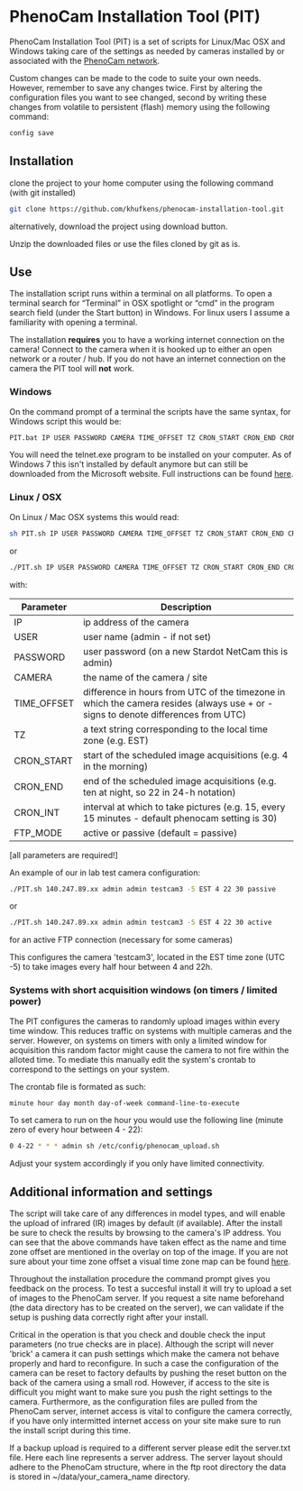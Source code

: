 # PhenoCam Installation Tool (PIT)

PhenoCam Installation Tool (PIT) is a set of scripts for Linux/Mac OSX and Windows taking care of the settings as needed by cameras installed by or associated with the [PhenoCam network](http://phenocam.sr.unh.edu).

Custom changes can be made to the code to suite your own needs. However, remember to save any changes twice. First by altering the configuration files you want to see changed, second by writing these changes from volatile to persistent (flash) memory using the following command:

```bash
config save
```

## Installation

clone the project to your home computer using the following command (with git installed)

```bash
git clone https://github.com/khufkens/phenocam-installation-tool.git
```

alternatively, download the project using download button.

Unzip the downloaded files or use the files cloned by git as is.

## Use

The installation script runs within a terminal on all platforms. To open a terminal search for “Terminal” in OSX spotlight or “cmd” in the program search field (under the Start button) in Windows. For linux users I assume a familiarity with opening a terminal.

The installation **requires** you to have a working internet connection on the camera! Connect to the camera when it is hooked up to either an open network or a router / hub. If you do not have an internet connection on the camera the PIT tool will **not** work.

### Windows
On the command prompt of a terminal the scripts have the same syntax, for Windows script this would be:

```bash
PIT.bat IP USER PASSWORD CAMERA TIME_OFFSET TZ CRON_START CRON_END CRON_INT FTP_MODE
```

You will need the telnet.exe program to be installed on your computer. As of Windows 7 this isn't installed by default anymore but can still be downloaded from the Microsoft website. Full instructions can be found [here](http://technet.microsoft.com/en-us/library/cc771275%28v=ws.10%29.aspx).

### Linux / OSX
On Linux / Mac OSX systems this would read:

```bash
sh PIT.sh IP USER PASSWORD CAMERA TIME_OFFSET TZ CRON_START CRON_END CRON_INT FTP_MODE
```

or

```bash
./PIT.sh IP USER PASSWORD CAMERA TIME_OFFSET TZ CRON_START CRON_END CRON_INT FTP_MODE
```

with:

Parameter     | Description
------------- | ------------------------------ 
IP	      | ip address of the camera 
USER	      | user name (admin - if not set) 
PASSWORD      | user password (on a new Stardot NetCam this is admin) 
CAMERA        | the name of the camera / site
TIME_OFFSET   | difference in hours from UTC of the timezone in which the camera resides (always use + or - signs to denote differences from UTC)
TZ            | a text string corresponding to the local time zone (e.g. EST)
CRON_START    | start of the scheduled image acquisitions (e.g. 4 in the morning)
CRON_END      | end of the scheduled image acquisitions (e.g. ten at night, so 22 in 24-h notation)
CRON_INT      | interval at which to take pictures (e.g. 15, every 15 minutes - default phenocam setting is 30)
FTP_MODE      | active or passive (default = passive)
[all parameters are required!]

An example of our in lab test camera configuration:

```bash
./PIT.sh 140.247.89.xx admin admin testcam3 -5 EST 4 22 30 passive
```

or

```bash	
./PIT.sh 140.247.89.xx admin admin testcam3 -5 EST 4 22 30 active
```
	
for an active FTP connection (necessary for some cameras)

This configures the camera 'testcam3', located in the EST time zone (UTC -5) to take images every half hour between 4 and 22h.

### Systems with short acquisition windows (on timers / limited power)

The PIT configures the cameras to randomly upload images within every time window. This reduces traffic on systems with multiple cameras and the server. However, on systems on timers with only a limited window for acquisition this random factor might cause the camera to not fire within the alloted time. To mediate this manually edit the system's crontab to correspond to the settings on your system.

The crontab file is formated as such:
```bash
minute hour day month day-of-week command-line-to-execute
```

To set camera to run on the hour you would use the following line (minute zero of every hour between 4 - 22):
```bash
0 4-22 * * * admin sh /etc/config/phenocam_upload.sh
```

Adjust your system accordingly if you only have limited connectivity.

## Additional information and settings

The script will take care of any differences in model types, and will enable the upload of infrared (IR) images by default (if available). After the install be sure to check the results by browsing to the camera's IP address. You can see that the above commands have taken effect as the name and time zone offset are mentioned in the overlay on top of the image. If you are not sure about your time zone offset a visual time zone map can be found [here](http://www.timeanddate.com/time/map/).

Throughout the installation procedure the command prompt gives you feedback on the process. To test a succesful install it will try to upload a set of images to the PhenoCam server. If you request a site name beforehand (the data directory has to be created on the server), we can validate if the setup is pushing data correctly right after your install.

Critical in the operation is that you check and double check the input parameters (no true checks are in place). Although the script will never 'brick' a camera it can push settings which make the camera not behave properly and hard to reconfigure. In such a case the configuration of the camera can be reset to factory defaults by pushing the reset button on the back of the camera using a small rod. However, if access to the site is difficult you might want to make sure you push the right settings to the camera. Furthermore, as the configuration files are pulled from the PhenoCam server, internet access is vital to configure the camera correctly, if you have only intermitted internet access on your site make sure to run the install script during this time.

If a backup upload is required to a different server please edit the server.txt file. Here each line represents a server address. The server layout should adhere to the PhenoCam structure, where in the ftp root directory the data is stored in ~/data/your_camera_name directory.

